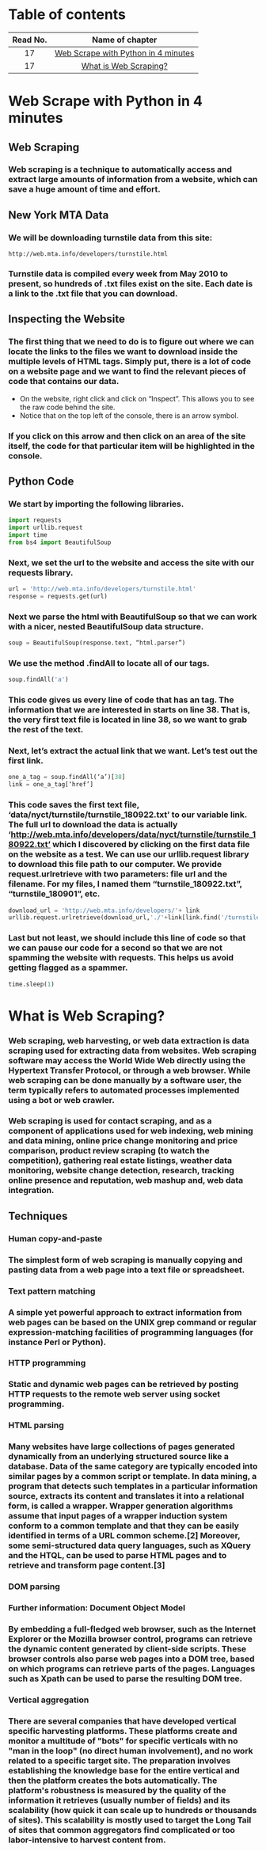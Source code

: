 # Table of contents

|Read No. | Name of chapter|
|:---------: |:--------------:|
|17|[Web Scrape with Python in 4 minutes](Web-Scrape-with-Python-in-4-minutes.md)
|17|[What is Web Scraping?](What-is-Web-Scraping.md)


# Web Scrape with Python in 4 minutes
## Web Scraping
### Web scraping is a technique to automatically access and extract large amounts of information from a website, which can save a huge amount of time and effort.

## New York MTA Data
### We will be downloading turnstile data from this site:
```
http://web.mta.info/developers/turnstile.html
```
### Turnstile data is compiled every week from May 2010 to present, so hundreds of .txt files exist on the site. Each date is a link to the .txt file that you can download.

## Inspecting the Website
### The first thing that we need to do is to figure out where we can locate the links to the files we want to download inside the multiple levels of HTML tags. Simply put, there is a lot of code on a website page and we want to find the relevant pieces of code that contains our data.

- On the website, right click and click on “Inspect”. This allows you to see the raw code behind the site.
- Notice that on the top left of the console, there is an arrow symbol.
### If you click on this arrow and then click on an area of the site itself, the code for that particular item will be highlighted in the console.

## Python Code
### We start by importing the following libraries.
```python
import requests
import urllib.request
import time
from bs4 import BeautifulSoup
```
### Next, we set the url to the website and access the site with our requests library.
```python
url = 'http://web.mta.info/developers/turnstile.html'
response = requests.get(url)
```

### Next we parse the html with BeautifulSoup so that we can work with a nicer, nested BeautifulSoup data structure.
```python
soup = BeautifulSoup(response.text, “html.parser”)
```
### We use the method .findAll to locate all of our <a> tags.
```python
soup.findAll('a')
```
### This code gives us every line of code that has an <a> tag. The information that we are interested in starts on line 38. That is, the very first text file is located in line 38, so we want to grab the rest of the text.
### Next, let’s extract the actual link that we want. Let’s test out the first link.

```python
one_a_tag = soup.findAll(‘a’)[38]
link = one_a_tag[‘href’]
```
### This code saves the first text file, ‘data/nyct/turnstile/turnstile_180922.txt’ to our variable link. The full url to download the data is actually ‘http://web.mta.info/developers/data/nyct/turnstile/turnstile_180922.txt’ which I discovered by clicking on the first data file on the website as a test. We can use our urllib.request library to download this file path to our computer. We provide request.urlretrieve with two parameters: file url and the filename. For my files, I named them “turnstile_180922.txt”, “turnstile_180901”, etc.
```python
download_url = 'http://web.mta.info/developers/'+ link
urllib.request.urlretrieve(download_url,'./'+link[link.find('/turnstile_')+1:])
```
### Last but not least, we should include this line of code so that we can pause our code for a second so that we are not spamming the website with requests. This helps us avoid getting flagged as a spammer.
```python
time.sleep(1)
```


# What is Web Scraping?
### Web scraping, web harvesting, or web data extraction is data scraping used for extracting data from websites. Web scraping software may access the World Wide Web directly using the Hypertext Transfer Protocol, or through a web browser. While web scraping can be done manually by a software user, the term typically refers to automated processes implemented using a bot or web crawler.

### Web scraping is used for contact scraping, and as a component of applications used for web indexing, web mining and data mining, online price change monitoring and price comparison, product review scraping (to watch the competition), gathering real estate listings, weather data monitoring, website change detection, research, tracking online presence and reputation, web mashup and, web data integration.

## Techniques
### **Human copy-and-paste**
### The simplest form of web scraping is manually copying and pasting data from a web page into a text file or spreadsheet.

### **Text pattern matching**
### A simple yet powerful approach to extract information from web pages can be based on the UNIX grep command or regular expression-matching facilities of programming languages (for instance Perl or Python).

### **HTTP programming**
### Static and dynamic web pages can be retrieved by posting HTTP requests to the remote web server using socket programming.

### **HTML parsing**
### Many websites have large collections of pages generated dynamically from an underlying structured source like a database. Data of the same category are typically encoded into similar pages by a common script or template. In data mining, a program that detects such templates in a particular information source, extracts its content and translates it into a relational form, is called a wrapper. Wrapper generation algorithms assume that input pages of a wrapper induction system conform to a common template and that they can be easily identified in terms of a URL common scheme.[2] Moreover, some semi-structured data query languages, such as XQuery and the HTQL, can be used to parse HTML pages and to retrieve and transform page content.[3]

### **DOM parsing**
### Further information: Document Object Model
### By embedding a full-fledged web browser, such as the Internet Explorer or the Mozilla browser control, programs can retrieve the dynamic content generated by client-side scripts. These browser controls also parse web pages into a DOM tree, based on which programs can retrieve parts of the pages. Languages such as Xpath can be used to parse the resulting DOM tree.

### **Vertical aggregation**
### There are several companies that have developed vertical specific harvesting platforms. These platforms create and monitor a multitude of "bots" for specific verticals with no "man in the loop" (no direct human involvement), and no work related to a specific target site. The preparation involves establishing the knowledge base for the entire vertical and then the platform creates the bots automatically. The platform's robustness is measured by the quality of the information it retrieves (usually number of fields) and its scalability (how quick it can scale up to hundreds or thousands of sites). This scalability is mostly used to target the Long Tail of sites that common aggregators find complicated or too labor-intensive to harvest content from.